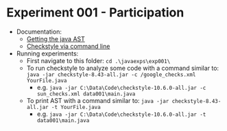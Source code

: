 # Experiment 001 - Participation

- Documentation:
  - [Getting the java AST](https://www.geeksforgeeks.org/abstract-syntax-tree-ast-in-java/)
  - [Checkstyle via command line](https://checkstyle.org/cmdline.html)
- Running experiments:
  - First navigate to this folder: `cd .\javaexps\exp001\`
  - To run checkstyle to analyze some code with a command similar to:
      `java -jar checkstyle-8.43-all.jar -c /google_checks.xml YourFile.java`
    - e.g. `java -jar C:\Data\Code\checkstyle-10.6.0-all.jar -c sun_checks.xml data001\main.java`
  - To print AST with a command similar to:
      `java -jar checkstyle-8.43-all.jar -t YourFile.java`
    - e.g. `java -jar C:\Data\Code\checkstyle-10.6.0-all.jar -t data001\main.java`

